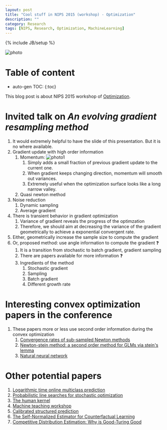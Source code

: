 ```yaml
---
layout: post
title: "Cool stuff in NIPS 2015 (workshop) - Optimization"
description: ""
category: Research
tags: [NIPS, Research, Optimization, MachineLearning]
---
```



{% include JB/setup %}
<script type="text/javascript"
 src="http://cdn.mathjax.org/mathjax/latest/MathJax.js?config=TeX-AMS-MML_HTMLorMML">
</script>


![photo]({{site.url}}/myimages/ss_20160119_9.jpg)

 
# Table of content
* auto-gen TOC:
{:toc}

This blog post is about NIPS 2015 workshop of [Optimization](http://opt-ml.org/index.html).

# Invited talk on _An evolving gradient resampling method_

1. It would extremely helpful to have the slide of this presentation. But it is no where available.
1. Gradient update with high order information
   1. Momentum:
      ![photo1]({{site.url}}/myimages/ss_20160119_5.png)
      1. Simply adds a small fraction of previous gradient update to the current one.
      1. When gradient keeps changing direction, momentum will smooth out variances.
      1. Extremely useful when the optimization surface looks like a long narrow valley.
   1. Quasi newton method
1. Noise reduction
   1. Dynamic sampling
   1. Average gradient
1. There is transient behavior in gradient optimization
   1. Variance of gradient reveals the progress of the optimzation
   1. Therefore, we should aim at decreasing the variance of the gradient geometrically to achieve a exponential convergent rate.
1. Either, geometrically increase the sample size to compute the gradient
1. Or, proposed method: use angle information to compute the gradient :question:
   1. It is a transition from stochastic to batch gradient, gradient sampling
   1. There are papers available for more information :question:
   1. Ingredients of the method
      1. Stochastic gradient
      1. Sampling
      1. Batch gradient
      1. Different growth rate 


# Interesting convex optimization papers in the conference 

1. These papers more or less use second order information during the convex optimization 
   1. [Convergence rates of sub-sampled Newton methods](https://papers.nips.cc/paper/5918-convergence-rates-of-sub-sampled-newton-methods)
   1. [Newton-stein method: a second order method for GLMs via stein's lemma](https://papers.nips.cc/paper/5750-newton-stein-method-a-second-order-method-for-glms-via-steins-lemma)
   1. [Natural neural network](https://papers.nips.cc/paper/5953-natural-neural-networks)


# Other potential papers

1. [Logarithmic time online multiclass prediction]()
1. [Probabilistic line searches for stochastic optimization]()
1. [The human kernel]()
1. [Machine teaching workshop]()
1. [Calibrated structured prediction]()
1. [The Self-Normalized Estimator for Counterfactual Learning]()
1. [Competitive Distribution Estimation: Why is Good-Turing Good]()
